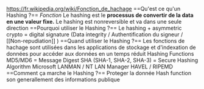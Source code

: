 https://fr.wikipedia.org/wiki/Fonction_de_hachage
==Qu'est ce qu'un Hashing ?==
*Fonction*
	Le hashing est le **processus de convertir de la data en une valeur fixe.**
	Le hashing est nonreversible et va dans une seule direction
==Pourquoi utiliser le Hashing ?==
	Le hashing + asymmetric crypto = digital signature (Data integrity / Authentification du signeur / [[Non-repudiation]] )
==Quand utiliser le Hashing ?==
Les fonctions de hachage sont utilisées dans les applications de stockage et d'indexation de données pour accéder aux données en un temps réduit
	Hashing Functions
		MD5/MD6 = Message Digest
		SHA (SHA-1, SHA-2, SHA-3) = Secure Hashing Algorithm
		Microsoft LANMAN / NT LAN Manager
		HAVEL / RIPEMD
==Comment ça marche le Hashing ?==
	Proteger la donnée
	Hash function son generallement des informations publique